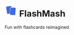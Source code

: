 # <img src="public/logo.png" alt="FlashMash Logo]" width="40"/> FlashMash 

Fun with flashcards reimagined
